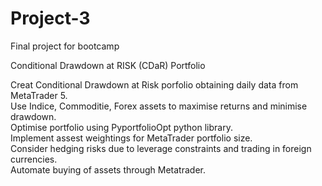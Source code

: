# Project-3
Final project for bootcamp

Conditional Drawdown at RISK (CDaR) Portfolio  

Creat Conditional Drawdown at Risk porfolio obtaining daily data from MetaTrader 5.   
Use Indice, Commoditie, Forex assets to maximise returns and minimise drawdown.   
Optimise portfolio using PyportfolioOpt python library.  
Implement assest weightings for MetaTrader portfolio size.   
Consider hedging risks due to leverage constraints and trading in foreign currencies.   
Automate buying of assets through Metatrader.   
